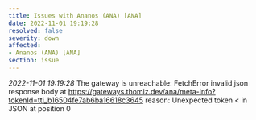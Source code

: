 ```yaml
---
title: Issues with Ananos (ANA) [ANA]
date: 2022-11-01 19:19:28
resolved: false
severity: down
affected:
- Ananos (ANA) [ANA]
section: issue
---
```


*2022-11-01 19:19:28* The gateway is unreachable: FetchError invalid json response body at https://gateways.thomiz.dev/ana/meta-info?tokenId=tti_b16504fe7ab6ba16618c3645 reason: Unexpected token < in JSON at position 0
